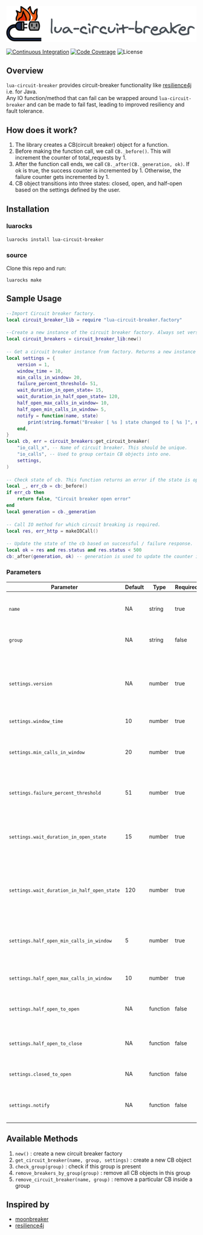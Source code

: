 ![lua-circuit-breaker](./lua-circuit-breaker.svg)

[![Continuous Integration](https://github.com/dream11/lua-circuit-breaker/actions/workflows/ci.yml/badge.svg)](https://github.com/dream11/lua-circuit-breaker/actions/workflows/ci.yml)
[![Code Coverage](https://codecov.io/gh/dream11/lua-circuit-breaker/branch/master/graph/badge.svg?token=6wyFuRgmdG)](https://codecov.io/gh/dream11/lua-circuit-breaker)
![License](https://img.shields.io/badge/license-MIT-green.svg)

## Overview
`lua-circuit-breaker` provides circuit-breaker functionality like [resilience4j](https://github.com/resilience4j/resilience4j) i.e. for Java.
<br>Any IO function/method that can fail can be wrapped around `lua-circuit-breaker` and can be made to fail fast, leading to improved resiliency and fault tolerance.

## How does it work?

1. The library creates a CB(circuit breaker) object for a function.
2. Before making the function call, we call `CB._before()`. This will increment the counter of total_requests by 1.
3. After the function call ends, we call `CB._after(CB._generation, ok)`. If ok is true, the success counter is incremented by 1. Otherwise, the failure counter gets incremented by 1.
4. CB object transitions into three states: closed, open, and half-open based on the settings defined by the user.

## Installation

### luarocks
```bash
luarocks install lua-circuit-breaker
```

### source
Clone this repo and run:
```
luarocks make
```


## Sample Usage

```lua
--Import Circuit breaker factory.
local circuit_breaker_lib = require "lua-circuit-breaker.factory"

--Create a new instance of the circuit breaker factory. Always set version = 0. This is used for flushing the circuit breakers when the configuration is changed.
local circuit_breakers = circuit_breaker_lib:new()

-- Get a circuit breaker instance from factory. Returns a new instance only if not already created.
local settings = {
    version = 1,
    window_time = 10,
    min_calls_in_window= 20,
    failure_percent_threshold= 51,
    wait_duration_in_open_state= 15,
    wait_duration_in_half_open_state= 120,
    half_open_max_calls_in_window= 10,
    half_open_min_calls_in_window= 5,
    notify = function(name, state)
        print(string.format("Breaker [ %s ] state changed to [ %s ]", name, state))
    end,
}
local cb, err = circuit_breakers:get_circuit_breaker(
    "io_call_x", -- Name of circuit breaker. This should be unique.
    "io_calls", -- Used to group certain CB objects into one.
    settings,
)

-- Check state of cb. This function returns an error if the state is open or half_open_max_calls_in_window is breached.
local _, err_cb = cb:_before()
if err_cb then
    return false, "Circuit breaker open error"
end
local generation = cb._generation

-- Call IO method for which circuit breaking is required.
local res, err_http = makeIOCall()

-- Update the state of the cb based on successful / failure response.
local ok = res and res.status and res.status < 500
cb:_after(generation, ok) -- generation is used to update the counter in the correct time bucket.
```


### Parameters

| Parameter | Default  | Type  | Required | Description |
| --- | --- | --- | --- | --- |
| `name` | NA | string | true | Name of circuit breaker, this should be unique |
| `group` | NA | string | false | Group to which the CB object will belong |
| `settings.version` | NA | number | true | Maintains version of settings object, changing this will create new CB and flush older CB |
| `settings.window_time` | 10 | number | true | Window size in seconds |
| `settings.min_calls_in_window` | 20 | number | true | Minimum number of calls to be present in the window to start calculation |
| `settings.failure_percent_threshold` | 51 | number | true | % of requests that should fail to open the circuit |
| `settings.wait_duration_in_open_state` | 15 | number | true | Duration(sec) to wait before automatically transitioning from open to half-open state |
| `settings.wait_duration_in_half_open_state` | 120 | number | true | Duration(sec) to wait in half-open state before automatically transitioning to closed state |
| `settings.half_open_min_calls_in_window` | 5 | number | true | Minimum number of calls to be present in the half open state to start calculation |
| `settings.half_open_max_calls_in_window` | 10 | number | true | Maximum calls to allow in half open state |
| `settings.half_open_to_open` | NA | function | false | Overrides transition from half-open to open state |
| `settings.half_open_to_close` | NA | function | false | Overrides transition from half-open to closed state |
| `settings.closed_to_open` | NA | function | false | Overrides transtition from closed to open state |
| `settings.notify` | NA | function | false | Overrides with a custom logger function |


## Available Methods

1. `new()` : create a new circuit breaker factory
2. `get_circuit_breaker(name, group, settings)` : create a new CB object
3. `check_group(group)` : check if this group is present
4. `remove_breakers_by_group(group)` : remove all CB objects in this group
5. `remove_circuit_breaker(name, group)` : remove a particular CB inside a group

## Inspired by
- [moonbreaker](https://github.com/Invizory/moonbreaker)
- [resilience4j](https://github.com/resilience4j/resilience4j)
